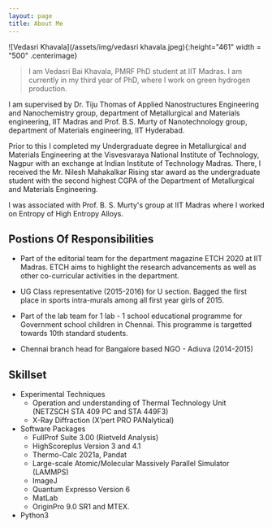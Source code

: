 ```yaml
---
layout: page
title: About Me
---
```


![Vedasri Khavala](/assets/img/vedasri khavala.jpeg){:height="461" width = "500" .centerimage}
>I am Vedasri Bai Khavala, PMRF PhD student at IIT Madras. I am currently in my third year of PhD, where I work on green hydrogen production.

I am supervised by Dr. Tiju Thomas of Applied Nanostructures Engineering and Nanochemistry group, department of Metallurgical and Materials engineering, IIT Madras and Prof. B.S. Murty of Nanotechnology group, department of Materials engineering, IIT Hyderabad.

Prior to this I completed my Undergraduate degree in Metallurgical and Materials Engineering at the Visvesvaraya National Institute of Technology, Nagpur with an exchange at Indian Institute of Technology Madras. There, I received the Mr. Nilesh Mahakalkar Rising star award as the undergraduate student with the second highest CGPA of the Department of Metallurgical and Materials Engineering. 

I was associated with Prof. B. S. Murty's group at IIT Madras where I worked on Entropy of High Entropy Alloys.

## Postions Of Responsibilities

* Part of the editorial team for the department magazine ETCH 2020 at IIT Madras. ETCH aims to highlight the research advancements as well as other co-curricular activities in the department.

* UG Class representative (2015-2016) for U section. Bagged the first place in sports intra-murals among all first year girls of 2015.

* Part of the lab team for 1 lab - 1 school educational programme for Government school children in Chennai. This programme is targetted towards 10th standard students.

* Chennai branch head for Bangalore based NGO - Adiuva (2014-2015)

## Skillset

* Experimental Techniques
  * Operation and understanding of Thermal Technology Unit (NETZSCH STA 409 PC and STA 449F3)
  * X-Ray Diffraction (X’pert PRO PANalytical)
* Software Packages
  * FullProf Suite 3.00 (Rietveld Analysis)
  * HighScoreplus Version 3 and 4.1
  * Thermo-Calc 2021a, Pandat
  * Large-scale Atomic/Molecular Massively Parallel Simulator (LAMMPS)
  * ImageJ
  * Quantum Expresso Version 6
  * MatLab 
  * OriginPro 9.0 SR1 and MTEX.
* Python3
